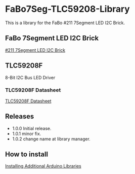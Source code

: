 # FaBo7Seg-TLC59208-Library

This is a library for the FaBo #211 7Segment LED I2C Brick.

## FaBo 7Segment LED I2C Brick

[#211 7Segment LED I2C Brick](http://fabo.io/211.html)

## TLC59208F

8-Bit I2C Bus LED Driver

### TLC59208F Datasheet

[TLC59208F Datasheet](http://www.ti.com/lit/ds/symlink/tlc59208f.pdf)

## Releases

- 1.0.0 Initial release.
- 1.0.1 minor fix.
- 1.0.2 change name at library manager.

## How to install

[Installing Additional Arduino Libraries](https://www.arduino.cc/en/Guide/Libraries#toc3)
